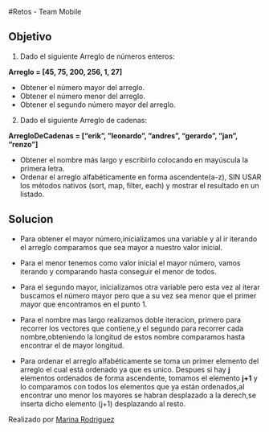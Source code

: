 #Retos - Team Mobile

## Objetivo

1. Dado el siguiente Arreglo de números enteros:

**Arreglo = [45, 75, 200, 256, 1, 27]**

* Obtener el número mayor del arreglo.
* Obtener el número menor del arreglo.
* Obtener el segundo número mayor del arreglo.


2. Dado el siguiente Arreglo de cadenas:

**ArregloDeCadenas =  [“erik”, ”leonardo”, ”andres”, “gerardo”, ”jan”, “renzo”]**

* Obtener el nombre más largo y escribirlo colocando en mayúscula la primera letra.
* Ordenar el arreglo alfabéticamente en forma ascendente(a-z), SIN USAR los métodos nativos (sort, map, filter, each) y mostrar el resultado en un listado.

## Solucion

* Para obtener el mayor número,inicializamos una variable y al ir iterando el arreglo comparamos que sea mayor a nuestro valor inicial.

* Para el menor tenemos como valor inicial el mayor número, vamos iterando y comparando hasta conseguir el menor de todos.

* Para el segundo mayor, inicializamos otra variable pero esta vez al iterar buscamos el número mayor pero que a su vez sea menor que el primer mayor que encontramos en el punto 1.

* Para el nombre mas largo realizamos doble iteracion, primero para recorrer los vectores que contiene,y el segundo para recorrer cada nombre,obteniendo la longitud de estos nombre comparamos hasta encontrar el de mayor longitud.

* Para ordenar el arreglo alfabéticamente se toma un primer elemento del arreglo el cual está ordenado ya que es unico. Despues si hay **j** elementos ordenados de forma ascendente, tomamos el elemento **j+1** y lo comparamos con todos los elementos que ya están ordenados,al encontrar uno menor los mayores se habran desplazado a la derech,se inserta dicho elemento (j+1) desplazando al resto.

Realizado por [Marina Rodriguez](https://github.com/MarinaRH)
